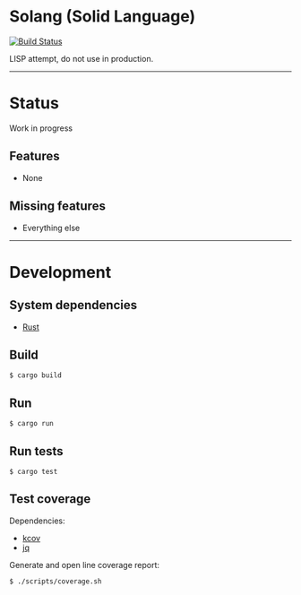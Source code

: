 # Solang (Solid Language)

[![Build Status](https://travis-ci.com/tkriik/solang.svg?branch=riir)](https://travis-ci.com/tkriik/solang)

LISP attempt, do not use in production.

--------------------------------------------------------------------------------

# Status

Work in progress

## Features

  - None

## Missing features

  - Everything else

--------------------------------------------------------------------------------

# Development

## System dependencies

  - [Rust](https://www.rust-lang.org/en-US/)

## Build

    $ cargo build

## Run

    $ cargo run

## Run tests

    $ cargo test

## Test coverage

Dependencies:

  * [kcov](https://github.com/SimonKagstrom/kcov)
  * [jq](https://github.com/stedolan/jq)

Generate and open line coverage report:

    $ ./scripts/coverage.sh
